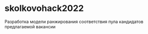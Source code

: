 # skolkovohack2022
Разработка модели ранжирования соответствия пула кандидатов предлагаемой вакансии

